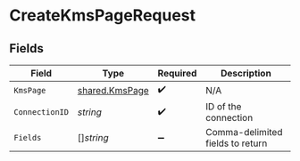 # CreateKmsPageRequest


## Fields

| Field                                                   | Type                                                    | Required                                                | Description                                             |
| ------------------------------------------------------- | ------------------------------------------------------- | ------------------------------------------------------- | ------------------------------------------------------- |
| `KmsPage`                                               | [shared.KmsPage](../../../pkg/models/shared/kmspage.md) | :heavy_check_mark:                                      | N/A                                                     |
| `ConnectionID`                                          | *string*                                                | :heavy_check_mark:                                      | ID of the connection                                    |
| `Fields`                                                | []*string*                                              | :heavy_minus_sign:                                      | Comma-delimited fields to return                        |